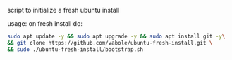script to initialize a fresh ubuntu install

usage:
on fresh install do:

```bash
sudo apt update -y && sudo apt upgrade -y && sudo apt install git -y\
&& git clone https://github.com/vabole/ubuntu-fresh-install.git \
&& sudo ./ubuntu-fresh-install/bootstrap.sh
```
